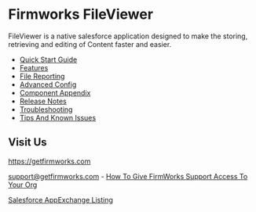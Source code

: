 # Firmworks FileViewer

FileViewer is a native salesforce application designed to make the storing, retrieving and editing of Content faster and easier.

- [Quick Start Guide](quick-start.md)
- [Features](features.md)
- [File Reporting](file-reporting.md)
- [Advanced Config](advanced-config.md)
- [Component Appendix](component-appendix.md)
- [Release Notes](release-notes.md)
- [Troubleshooting](troubleshooting.md)
- [Tips And Known Issues](known-issues.md)

## Visit Us

https://getfirmworks.com

support@getfirmworks.com - [How To Give FirmWorks Support Access To Your Org](support-support.md)

[Salesforce AppExchange Listing](https://appexchange.salesforce.com/appxListingDetail?listingId=a0N3u00000PGu9TEAT)
